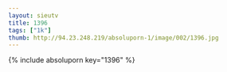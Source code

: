 ```yaml
--- 
layout: sieutv
title: 1396
tags: ["1k"]
thumb: http://94.23.248.219/absoluporn-1/image/002/1396.jpg
---
```

{% include absoluporn key="1396" %} 
